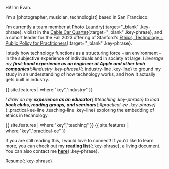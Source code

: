 Hi! I'm Evan.

I'm a [photographer, musician, technologist] based in San Francisco.

I'm currently a team member at [Photo Laundry](https://www.instagram.com/photolaundrysf/){:target="_blank" .key-phrase}, violist in the [Cable Car Quartet](/music){:target="_blank" .key-phrase}, and a cohort leader for the Fall 2023 offering of Stanford's [ Ethics, Technology + Public Policy for Practitioners](https://online.stanford.edu/courses/soe-xetech0001-ethics-technology-public-policy-practitioners){:target="_blank" .key-phrase}.

I study how technology functions as a structuring force – an environment – in the subjective experience of individuals and in society at large. _I leverage my **first-hand experience as an engineer at Apple and other tech companies**{:#industry .key-phrase}_{:.industry-line .key-line} to ground my study in an understanding of how technology works, and how it actually gets built in industry.

{{ site.features | where:"key","industry" }}

_I draw on my **experience as an educator**{:#teaching .key-phrase} to lead **book clubs, reading groups, and seminars**{:#practical-ee .key-phrase}_{:.practical-ee-line .teaching-line .key-line} exploring the embedding of ethics in technology.

{{ site.features | where:"key","teaching" }}
{{ site.features | where:"key","practical-ee" }}

If you are still reading this, I would love to connect! If you'd like to learn more, you can check out my **[reading list](https://www.notion.so/evandorsky/Media-Technology-Ethics-Reading-List-0b0313d881a94612bf6bbc344b7e07ec)**{:.key-phrase}, a living document. You can also contact me [**here**](mailto:evan.dorsky@gmail.com){:.key-phrase}.

[Resume](../assets/file/Dorsky_Resume.pdf){:.key-phrase}
